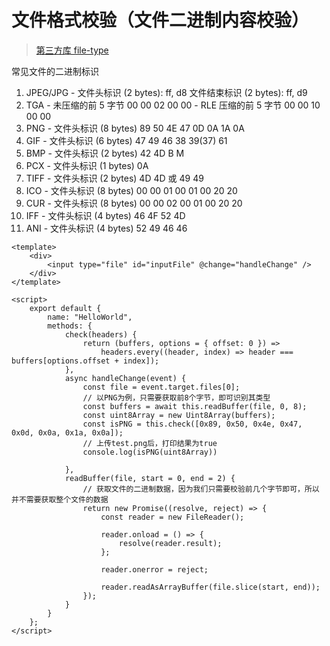 # 文件格式校验（文件二进制内容校验）

> [第三方库 file-type](https://github.com/sindresorhus/file-type)

常见文件的二进制标识
1. JPEG/JPG - 文件头标识 (2 bytes): ff, d8 文件结束标识 (2 bytes): ff, d9
2. TGA - 未压缩的前 5 字节 00 00 02 00 00 - RLE 压缩的前 5 字节 00 00 10 00 00
3. PNG - 文件头标识 (8 bytes) 89 50 4E 47 0D 0A 1A 0A   
4. GIF - 文件头标识 (6 bytes) 47 49 46 38 39(37) 61
5. BMP - 文件头标识 (2 bytes) 42 4D B M
6. PCX - 文件头标识 (1 bytes) 0A
7. TIFF - 文件头标识 (2 bytes) 4D 4D 或 49 49
8. ICO - 文件头标识 (8 bytes) 00 00 01 00 01 00 20 20
9. CUR - 文件头标识 (8 bytes) 00 00 02 00 01 00 20 20
10. IFF - 文件头标识 (4 bytes) 46 4F 52 4D
11. ANI - 文件头标识 (4 bytes) 52 49 46 46


```vue
<template>
	<div>
		<input type="file" id="inputFile" @change="handleChange" />
	</div>
</template>

<script>
	export default {
		name: "HelloWorld",
		methods: {
			check(headers) {
				return (buffers, options = { offset: 0 }) =>
					headers.every((header, index) => header === buffers[options.offset + index]);
			},
			async handleChange(event) {
				const file = event.target.files[0];
				// 以PNG为例，只需要获取前8个字节，即可识别其类型
				const buffers = await this.readBuffer(file, 0, 8);
				const uint8Array = new Uint8Array(buffers);
				const isPNG = this.check([0x89, 0x50, 0x4e, 0x47, 0x0d, 0x0a, 0x1a, 0x0a]);
				// 上传test.png后，打印结果为true
				console.log(isPNG(uint8Array))

			},
			readBuffer(file, start = 0, end = 2) {
				// 获取文件的二进制数据，因为我们只需要校验前几个字节即可，所以并不需要获取整个文件的数据
				return new Promise((resolve, reject) => {
					const reader = new FileReader();

					reader.onload = () => {
						resolve(reader.result);
					};

					reader.onerror = reject;

					reader.readAsArrayBuffer(file.slice(start, end));
				});
			}
		}
	};
</script>
```